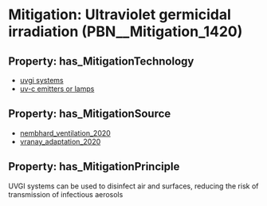 # Mitigation: __Ultraviolet germicidal irradiation__ (PBN__Mitigation_1420)

## Property: has_MitigationTechnology

* [uvgi systems](../Technology/PBN__Technology_3062)
* [uv-c emitters or lamps](../Technology/PBN__Technology_4391)

## Property: has_MitigationSource

* [nembhard_ventilation_2020](../Article/PBN__Article_104)
* [vranay_adaptation_2020](../Article/PBN__Article_214)

## Property: has_MitigationPrinciple

UVGI systems can be used to disinfect air and surfaces, reducing the risk of transmission of infectious aerosols

